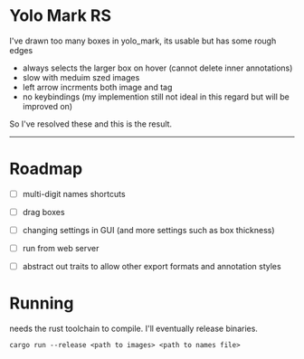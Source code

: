 # Yolo Mark RS
I've drawn too many boxes in yolo_mark, its usable but has some rough edges
- always selects the larger box on hover (cannot delete inner annotations)
- slow with meduim szed images
- left arrow incrments both image and tag
- no keybindings (my implemention still not ideal in this regard but will be improved on)

So I've resolved these and this is the result.

---
# Roadmap

- [ ] multi-digit names shortcuts 

- [ ] drag boxes

- [ ] changing settings in GUI (and more settings such as box thickness)

- [ ] run from web server

- [ ] abstract out traits to allow other export formats and annotation styles

# Running

needs the rust toolchain to compile. I'll eventually release binaries.

`cargo run --release <path to images> <path to names file>`
